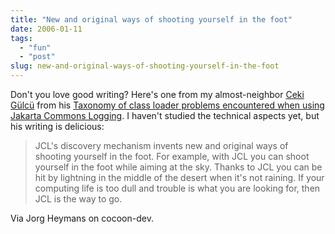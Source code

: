 ```yaml
---
title: "New and original ways of shooting yourself in the foot"
date: 2006-01-11
tags: 
  - "fun"
  - "post"
slug: new-and-original-ways-of-shooting-yourself-in-the-foot
---
```


Don't you love good writing? Here's one from my almost-neighbor [Ceki Gülcü](http://www.qos.ch) from his [Taxonomy of class loader problems encountered when using Jakarta Commons Logging](http://www.qos.ch/logging/classloader.jsp). I haven't studied the technical aspects yet, but his writing is delicious:

> JCL's discovery mechanism invents new and original ways of shooting yourself in the foot. For example, with JCL you can shoot yourself in the foot while aiming at the sky. Thanks to JCL you can be hit by lightning in the middle of the desert when it's not raining. If your computing life is too dull and trouble is what you are looking for, then JCL is the way to go.

Via Jorg Heymans on cocoon-dev.
